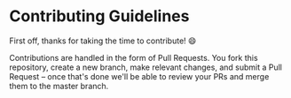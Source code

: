 # Contributing Guidelines

First off, thanks for taking the time to contribute! 😄

Contributions are handled in the form of Pull Requests. You fork this repository, create a new branch, make relevant changes, and submit a Pull Request – once that's done we'll be able to review your PRs and merge them to the master branch.

